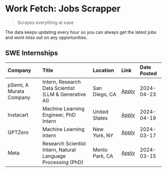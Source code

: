 # Work Fetch: Jobs Scrapper
> Scrapes everything at ease

The data keeps updating every hour so you can always get the latest jobs and wont miss out on any opportunities.

## SWE Internships
<!--START_SECTION:workfetch-->
| Company                 | Title                                                        | Location       | Link                                                                                                                                                                                                                                                                         | Date Posted   |
|:------------------------|:-------------------------------------------------------------|:---------------|:-----------------------------------------------------------------------------------------------------------------------------------------------------------------------------------------------------------------------------------------------------------------------------|:--------------|
| pSemi, A Murata Company | Intern, Research Data Scientist (LLM & Generative AI)        | San Diego, CA  | [Apply](https://www.linkedin.com/jobs/view/intern-research-data-scientist-llm-generative-ai-at-psemi-a-murata-company-3887074168?position=8&pageNum=0&refId=uGmnucm1acfea4raw9de%2BA%3D%3D&trackingId=X0NX6hIBnGmu8R8V1M0Erg%3D%3D&trk=public_jobs_jserp-result_search-card) | 2024-04-23    |
| Instacart               | Machine Learning Engineer, PhD Intern                        | United States  | [Apply](https://www.linkedin.com/jobs/view/machine-learning-engineer-phd-intern-at-instacart-3901991739?position=2&pageNum=0&refId=uGmnucm1acfea4raw9de%2BA%3D%3D&trackingId=5ra%2FLsjk9W%2B2kQSyTx685A%3D%3D&trk=public_jobs_jserp-result_search-card)                      | 2024-04-19    |
| GPTZero                 | Machine Learning Intern                                      | New York, NY   | [Apply](https://www.linkedin.com/jobs/view/machine-learning-intern-at-gptzero-3860723963?position=7&pageNum=0&refId=uGmnucm1acfea4raw9de%2BA%3D%3D&trackingId=Et4TSXs1Hd0BLu0FN6ARQg%3D%3D&trk=public_jobs_jserp-result_search-card)                                         | 2024-03-17    |
| Meta                    | Research Scientist Intern, Natural Language Processing (PhD) | Menlo Park, CA | [Apply](https://www.linkedin.com/jobs/view/research-scientist-intern-natural-language-processing-phd-at-meta-3858718375?position=6&pageNum=0&refId=uGmnucm1acfea4raw9de%2BA%3D%3D&trackingId=rkU0JnUCzhyz6y9ULejjeg%3D%3D&trk=public_jobs_jserp-result_search-card)          | 2024-03-15    |
<!--END_SECTION:workfetch-->
